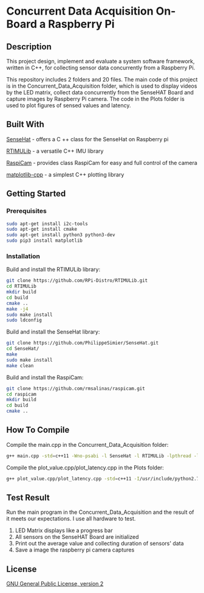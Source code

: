 # Concurrent Data Acquisition On-Board a Raspberry Pi

## Description

This project design, implement and evaluate a system software framework, written in C++, for collecting sensor data concurrently from a Raspberry Pi. 

This repository includes 2 folders and 20 files. The main code of this project is in the Concurrent_Data_Acquisition folder, which is used to display videos by the LED matrix, 
collect data concurrently from the SenseHAT Board and capture images by Raspberry Pi camera. The code in the Plots folder is used to plot figures of sensed values and latency.

## Built With

[SenseHat](https://github.com/PhilippeSimier/SenseHat) - offers a C ++ class for the SenseHat on Raspberry pi

[RTIMULib](https://github.com/RPi-Distro/RTIMULib) - a versatile C++ IMU library

[RaspiCam](https://github.com/rmsalinas/raspicam) - provides class RaspiCam for easy and full control of the camera

[matplotlib-cpp](https://github.com/Cryoris/matplotlib-cpp) - a simplest C++ plotting library

## Getting Started

### Prerequisites

```bash
sudo apt-get install i2c-tools
sudo apt-get install cmake
sudo apt-get install python3 python3-dev
sudo pip3 install matplotlib
```

### Installation

Build and install the RTIMULib library:

```bash
git clone https://github.com/RPi-Distro/RTIMULib.git
cd RTIMULib
mkdir build
cd build
cmake ..
make -j4
sudo make install
sudo ldconfig
```

Build and install the SenseHat library:

```bash
git clone https://github.com/PhilippeSimier/SenseHat.git
cd SenseHat/
make
sudo make install
make clean
```

Build and install the RaspiCam:

```bash
git clone https://github.com/rmsalinas/raspicam.git
cd raspicam
mkdir build
cd build
cmake ..
```

## How To Compile

Compile the main.cpp in the Concurrent_Data_Acquisition folder:

```bash
g++ main.cpp -std=c++11 -Wno-psabi -l SenseHat -l RTIMULib -lpthread -lraspicam -o main
```

Compile the plot_value.cpp/plot_latency.cpp in the Plots folder:

```bash
g++ plot_value.cpp/plot_latency.cpp -std=c++11 -I/usr/include/python2.7 -lpython2.7 -Wno-psabi -l SenseHat -l RTIMULib -lpthread -lraspicam -o plot_value/plot_latency
```

## Test Result

Run the main program in the Concurrent_Data_Acquisition and the result of it meets our expectations. I use all hardware to test.

1. LED Matrix displays like a progress bar
2. All sensors on the SenseHAT Board are initialized
3. Print out the average value and collecting duration of sensors' data
4. Save a image the raspberry pi camera captures

## License

[GNU General Public License, version 2](https://www.gnu.org/licenses/old-licenses/gpl-2.0.en.html)
